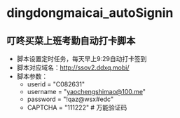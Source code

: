 # dingdongmaicai_autoSignin
## 叮咚买菜上班考勤自动打卡脚本
* 脚本设置定时任务，每天早上9:29自动打卡签到
* 脚本对应域名：http://ssov2.ddxq.mobi/
* 脚本参数：
  * userid = "C082631"
  * username = "yaochengshimao@100.me"
  * password = "!qaz@wsx#edc"
  * CAPTCHA = "111222" # 万能验证码

